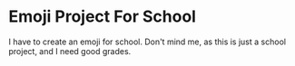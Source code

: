 # Emoji Project For School
 I have to create an emoji for school.
 Don't mind me, as this is just a school project, and I need good grades.
